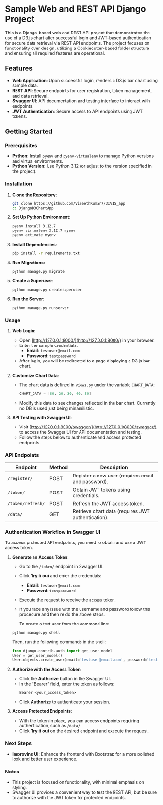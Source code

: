 # Sample Web and REST API Django Project

This is a Django-based web and REST API project that demonstrates the use of a D3.js chart after successful login and JWT-based authentication for secure data retrieval via REST API endpoints. The project focuses on functionality over design, utilizing a Cookiecutter-based folder structure and ensuring all required features are operational.

## Features

- **Web Application**: Upon successful login, renders a D3.js bar chart using sample data.
- **REST API**: Secure endpoints for user registration, token management, and data retrieval.
- **Swagger UI**: API documentation and testing interface to interact with endpoints.
- **JWT Authentication**: Secure access to API endpoints using JWT tokens.

## Getting Started

### Prerequisites

- **Python**: Install `pyenv` and `pyenv-virtualenv` to manage Python versions and virtual environments.
- **Python Version**: Use Python 3.12 (or adjust to the version specified in the project).

### Installation

1. **Clone the Repository**:
   ```bash
   git clone https://github.com/VineethKumar7/3IVIS_app
   cd DjangoD3ChartApp
   ```

2. **Set Up Python Environment**:
   ```bash
   pyenv install 3.12.7
   pyenv virtualenv 3.12.7 myenv
   pyenv activate myenv
   ```

3. **Install Dependencies**:
   ```bash
   pip install -r requirements.txt
   ```

4. **Run Migrations**:
   ```bash
   python manage.py migrate
   ```

5. **Create a Superuser**:
   ```bash
   python manage.py createsuperuser
   ```

6. **Run the Server**:
   ```bash
   python manage.py runserver
   ```

### Usage

1. **Web Login**:
   - Open [http://127.0.0.1:8000/](http://127.0.0.1:8000/) in your browser.
   - Enter the sample credentials:
     - **Email**: `testuser@email.com`
     - **Password**: `testpassword`
   - After login, you will be redirected to a page displaying a D3.js bar chart.

2. **Customize Chart Data**:
   - The chart data is defined in `views.py` under the variable `CHART_DATA`:
     ```python
     CHART_DATA = [60, 20, 30, 40, 50]
     ```
   - Modify this data to see changes reflected in the bar chart. Currently no DB is used just being minamilistic. 

3. **API Testing with Swagger UI**:
   - Visit [http://127.0.0.1:8000/swagger/](http://127.0.0.1:8000/swagger/) to access the Swagger UI for API documentation and testing.
   - Follow the steps below to authenticate and access protected endpoints.

### API Endpoints

| Endpoint             | Method | Description                                         |
|----------------------|--------|-----------------------------------------------------|
| `/register/`         | POST   | Register a new user (requires email and password).  |
| `/token/`            | POST   | Obtain JWT tokens using credentials.                |
| `/token/refresh/`    | POST   | Refresh the JWT access token.                       |
| `/data/`             | GET    | Retrieve chart data (requires JWT authentication).  |

### Authentication Workflow in Swagger UI

To access protected API endpoints, you need to obtain and use a JWT access token.

1. **Generate an Access Token**:
   - Go to the `/token/` endpoint in Swagger UI.
   - Click **Try it out** and enter the credentials:
     - **Email**: `testuser@email.com`
     - **Password**: `testpassword`
   - Execute the request to receive the `access` token.
   - If you face any issue with the username and password follow this procedure and then re do the above steps.

      To create a test user from the command line:

   ```bash
   python manage.py shell
   ```

   Then, run the following commands in the shell:

   ```python
   from django.contrib.auth import get_user_model
   User = get_user_model()
   User.objects.create_user(email='testuser@email.com', password='testpassword')
   ```


2. **Authorize with the Access Token**:
   - Click the **Authorize** button in the Swagger UI.
   - In the "Bearer" field, enter the token as follows:
     ```
     Bearer <your_access_token>
     ```
   - Click **Authorize** to authenticate your session.

3. **Access Protected Endpoints**:
   - With the token in place, you can access endpoints requiring authentication, such as `/data/`.
   - Click **Try it out** on the desired endpoint and execute the request.

### Next Steps

- **Improving UI**: Enhance the frontend with Bootstrap for a more polished look and better user experience.

### Notes

- This project is focused on functionality, with minimal emphasis on styling.
- Swagger UI provides a convenient way to test the REST API, but be sure to authorize with the JWT token for protected endpoints.
